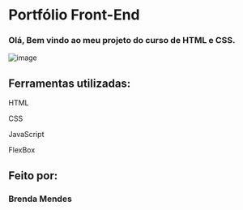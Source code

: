 <h1>Portfólio Front-End</h1>
  
<h3>Olá, Bem vindo ao meu projeto do curso de HTML e CSS.</h3>

![image](https://github.com/user-attachments/assets/68032b9e-6ae3-4ee2-8ad6-c76142c4defa)


## Ferramentas utilizadas:

<p>HTML</p> 

<p>CSS</p>

<p>JavaScript</p>

<p>FlexBox</p>

## Feito por:

### Brenda Mendes
